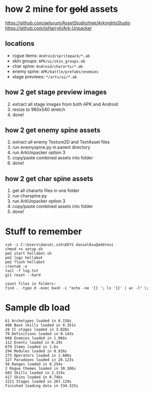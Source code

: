 # how 2 mine for ~~gold~~ assets

https://github.com/aelurum/AssetStudio/tree/ArknightsStudio
https://github.com/isHarryh/Ark-Unpacker

## locations
- rogue items: `Android/spritepack/*.ab`
- skin groups: `APK/ui/skin_groups.ab`
- char spine: `Android/chararts/*.ab`
- enemy spine: `APK/battle/prefabs/enemies`
- stage previews: `*/arts/ui/*.ab`

## how 2 get stage preview images
2. extract all stage images from both APK and Android
3. resize to 960x540 stretch
4. done!

## how 2 get enemy spine assets
2. extract all enemy Texture2D and TextAsset files
3. run enemyspine.py in parent directory
4. run ArkUnpacker option 3
5. copy/paste combined assets into folder
6. done!

## how 2 get char spine assets
1. get all chararts files in one folder
2. run charspine.py
3. run ArkUnpacker option 3
4. copy/paste combined assets into folder
5. done!

# Stuff to remember
```
ssh -i C:\Users\danie\.ssh\KEYS daniel8su@address
chmod +x setup.sh
pm2 start hellabot.sh
pm2 logs hellabot
pm2 flush hellabot
crontab -e
tail -f log.txt
git reset --hard

count files in folders:
find . -type d -exec bash -c "echo -ne '{} '; ls '{}' | wc -l" \;
```

# Sample db load
```
61 Archetypes loaded in 0.158s
408 Base skills loaded in 0.351s
28 CC stages loaded in 3.028s
79 Definitions loaded in 0.143s
668 Enemies loaded in 1.966s
112 Events loaded in 0.29s
679 Items loaded in 1.6s
294 Modules loaded in 0.926s
275 Operators loaded in 1.686s
127 Paradoxes loaded in 20.123s
56 Ranges loaded in 0.254s
2 Rogue themes loaded in 30.106s
683 Skills loaded in 2.319s
417 Skins loaded in 0.746s
2211 Stages loaded in 267.129s
Finished loading data in 334.325s
```